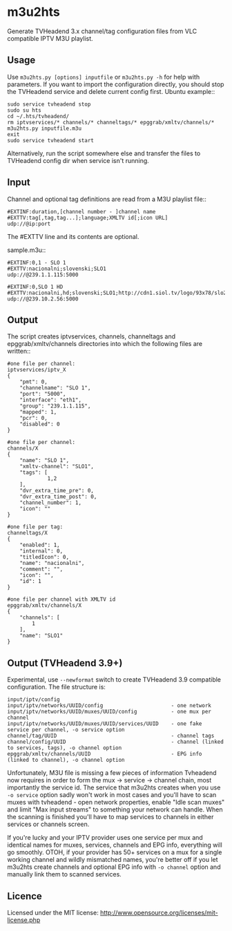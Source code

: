 m3u2hts
=======

Generate TVHeadend 3.x channel/tag configuration files from VLC compatible IPTV M3U playlist.


Usage
-----

Use ``m3u2hts.py [options] inputfile`` or ``m3u2hts.py -h`` for help with parameters.
If you want to import the configuration directly, you should stop the TVHeadend service and delete current config first. Ubuntu example::

    sudo service tvheadend stop
    sudo su hts
    cd ~/.hts/tvheadend/
    rm iptvservices/* channels/* channeltags/* epggrab/xmltv/channels/*
    m3u2hts.py inputfile.m3u
    exit
    sudo service tvheadend start

Alternatively, run the script somewhere else and transfer the files to TVHeadend config dir when service isn't running.


Input
-----

Channel and optional tag definitions are read from a M3U playlist file::

    #EXTINF:duration,[channel number - ]channel name
    #EXTTV:tag[,tag,tag...];language;XMLTV id[;icon URL]
    udp://@ip:port

The #EXTTV line and its contents are optional.

sample.m3u::

    #EXTINF:0,1 - SLO 1
    #EXTTV:nacionalni;slovenski;SLO1
    udp://@239.1.1.115:5000

    #EXTINF:0,SLO 1 HD
    #EXTTV:nacionalni,hd;slovenski;SLO1;http://cdn1.siol.tv/logo/93x78/slo2.png
    udp://@239.10.2.56:5000


Output
------

The script creates iptvservices, channels, channeltags and epggrab/xmltv/channels directories into which the
following files are written::

    #one file per channel:
    iptvservices/iptv_X
    {
        "pmt": 0,
        "channelname": "SLO 1",
        "port": "5000",
        "interface": "eth1",
        "group": "239.1.1.115",
        "mapped": 1,
        "pcr": 0,
        "disabled": 0
    }

    #one file per channel:
    channels/X
    {
        "name": "SLO 1",
        "xmltv-channel": "SLO1",
        "tags": [
                 1,2
        ],
        "dvr_extra_time_pre": 0,
        "dvr_extra_time_post": 0,
        "channel_number": 1,
        "icon": ""
    }

    #one file per tag:
    channeltags/X
    {
        "enabled": 1,
        "internal": 0,
        "titledIcon": 0,
        "name": "nacionalni",
        "comment": "",
        "icon": "",
        "id": 1
    }
    
    #one file per channel with XMLTV id
    epggrab/xmltv/channels/X
    {
        "channels": [
            1
        ], 
        "name": "SLO1"
    }

Output (TVHeadend 3.9+)
-----------------------

Experimental, use ``--newformat`` switch to create TVHeadend 3.9 compatible configuration.
The file structure is:

    input/iptv/config
    input/iptv/networks/UUID/config                      - one network
    input/iptv/networks/UUID/muxes/UUID/config           - one mux per channel
    input/iptv/networks/UUID/muxes/UUID/services/UUID    - one fake service per channel, -o service option
    channel/tag/UUID                                     - channel tags
    channel/config/UUID                                  - channel (linked to services, tags), -o channel option
    epggrab/xmltv/channels/UUID                          - EPG info (linked to channel), -o channel option

Unfortunately, M3U file is missing a few pieces of information Tvheadend now requires in order to form the mux -> service -> channel chain, most importantly the service id.
The service that m3u2hts creates when you use ``-o service`` option sadly won't work in most cases and you'll have to scan muxes with tvheadend - open network properties, enable "Idle scan muxes" and limit "Max input streams" to something your network can handle.
When the scanning is finished you'll have to map services to channels in either services or channels screen.

If you're lucky and your IPTV provider uses one service per mux and identical names for muxes, services, channels and EPG info, everything will go smoothly.
OTOH, if your provider has 50+ services on a mux for a single working channel and wildly mismatched names, you're better off if you let m3u2hts create channels and optional EPG info with ``-o channel`` option and manually link them to scanned services.


Licence
-------
Licensed under the MIT license: http://www.opensource.org/licenses/mit-license.php
